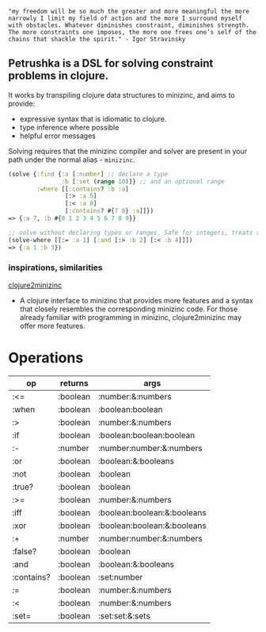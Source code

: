     "my freedom will be so much the greater and more meaningful the more narrowly I limit my field of action and the more I surround myself with obstacles. Whatever diminishes constraint, diminishes strength. The more constraints one imposes, the more one frees one’s self of the chains that shackle the spirit." - Igor Stravinsky

## Petrushka is a DSL for solving constraint problems in clojure.

It works by transpiling clojure data structures to minizinc, and aims to provide:
- expressive syntax that is idiomatic to clojure.
- type inference where possible
- helpful error messages

Solving requires that the minizinc compiler and solver are present in your path under the normal alias - `minizinc`.

```clojure
(solve {:find {:a [:number] ;; declare a type
               :b [:set (range 10)]} ;; and an optional range
        :where [[:contains? :b :a]
                [:> :a 5]
                [:< :a 8]
                [:contains? #{7 8} :a]]})
=> {:a 7, :b #{0 1 2 3 4 5 6 7 8 9}}

;; solve without declaring types or ranges. Safe for integers, treats sets as empty sets when no range can be infered.
(solve-where [[:= :a 1] [:and [:> :b 2] [:< :b 4]]]) 
=> {:a 1 :b 3})
```

### inspirations, similarities
[clojure2minizinc](https://github.com/tanders/clojure2minizinc)
- A clojure interface to minizinc that provides more features and a syntax that closely resembles the corresponding minizinc code. For those already familiar with programming in minizinc, clojure2minizinc may offer more features.

[comment]: <> (beware: below this line will be overwritten. see utils.docs/generate-readme!)
# Operations
| op | returns | args |
| --- | --- | --- |
|:<=|:boolean|:number:&:numbers|
|:when|:boolean|:boolean:boolean|
|:>|:boolean|:number:&:numbers|
|:if|:boolean|:boolean:boolean:boolean|
|:-|:number|:number:number:&:numbers|
|:or|:boolean|:boolean:&:booleans|
|:not|:boolean|:boolean|
|:true?|:boolean|:boolean|
|:>=|:boolean|:number:&:numbers|
|:iff|:boolean|:boolean:boolean:&:booleans|
|:xor|:boolean|:boolean:boolean:&:booleans|
|:+|:number|:number:number:&:numbers|
|:false?|:boolean|:boolean|
|:and|:boolean|:boolean:&:booleans|
|:contains?|:boolean|:set:number|
|:=|:boolean|:number:&:numbers|
|:<|:boolean|:number:&:numbers|
|:set=|:boolean|:set:set:&:sets|